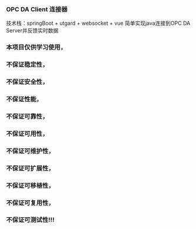 ### OPC DA Client 连接器

技术栈：springBoot + utgard + websocket + vue
简单实现java连接到OPC DA Server并反馈实时数据

### 本项目仅供学习使用，
### 不保证稳定性，
### 不保证安全性，
### 不保证性能，
### 不保证可靠性，
### 不保证可用性，
### 不保证可维护性，
### 不保证可扩展性，
### 不保证可移植性，
### 不保证可复用性，
### 不保证可测试性!!!